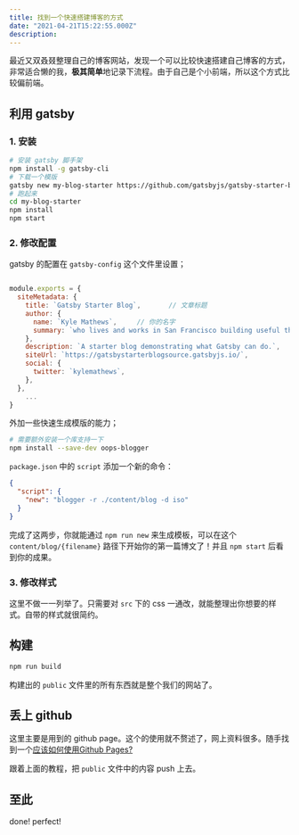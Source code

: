 ```yaml
---
title: 找到一个快速搭建博客的方式
date: "2021-04-21T15:22:55.000Z"
description: 
---
```


最近又双叒叕整理自己的博客网站，发现一个可以比较快速搭建自己博客的方式，非常适合懒的我，**极其简单**地记录下流程。由于自己是个小前端，所以这个方式比较偏前端。

## 利用 gatsby

### 1. 安装

```bash
# 安装 gatsby 脚手架
npm install -g gatsby-cli
# 下载一个模版
gatsby new my-blog-starter https://github.com/gatsbyjs/gatsby-starter-blog
# 跑起来
cd my-blog-starter
npm install
npm start
```

### 2. 修改配置

gatsby 的配置在 `gatsby-config` 这个文件里设置；

```javascript

module.exports = {
  siteMetadata: {
    title: `Gatsby Starter Blog`,		// 文章标题
    author: {
      name: `Kyle Mathews`,		// 你的名字
      summary: `who lives and works in San Francisco building useful things.`,		// 一句话总结下自己
    },
    description: `A starter blog demonstrating what Gatsby can do.`,
    siteUrl: `https://gatsbystarterblogsource.gatsbyjs.io/`,
    social: {
      twitter: `kylemathews`,
    },
  },
	...
}
```

外加一些快速生成模版的能力；

```bash
# 需要额外安装一个库支持一下
npm install --save-dev oops-blogger
```

`package.json` 中的 `script` 添加一个新的命令：

```json
{
  "script": {
    "new": "blogger -r ./content/blog -d iso"
  }
}
```

完成了这两步，你就能通过 `npm run new` 来生成模板，可以在这个 `content/blog/{filename}` 路径下开始你的第一篇博文了！并且 `npm start` 后看到你的成果。

### 3. 修改样式

这里不做一一列举了。只需要对 `src` 下的 css 一通改，就能整理出你想要的样式。自带的样式就很简约。

## 构建

```bash
npm run build
```

构建出的 `public` 文件里的所有东西就是整个我们的网站了。

## 丢上 github

这里主要是用到的 github page。这个的使用就不赘述了，网上资料很多。随手找到一个[应该如何使用Github Pages?](https://developer.mozilla.org/zh-CN/docs/Learn/Common_questions/Using_Github_pages)

跟着上面的教程，把 `public` 文件中的内容 push 上去。

## 至此

done! perfect!